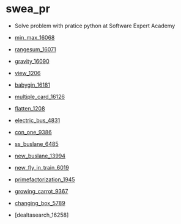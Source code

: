 # swea_pr

- Solve problem with pratice python at Software Expert Academy

- [min_max_16068](https://github.com/JeongmoRyu/swea_pr/blob/main/swea_problem/swea_min_max.md)
- [rangesum_16071](https://github.com/JeongmoRyu/swea_pr/blob/main/swea_problem/swea_range_sum.md)
- [gravity_16090](https://github.com/JeongmoRyu/swea_pr/blob/main/swea_problem/swea_gravity.md)
- [view_1206](https://github.com/JeongmoRyu/swea_pr/blob/main/swea_problem/swea_view.md)
- [babygin_16181](https://github.com/JeongmoRyu/swea_pr/blob/main/swea_problem/swea_babygin.md)
- [multiple_card_16126](https://github.com/JeongmoRyu/swea_pr/blob/main/swea_problem/swea_multiple_card.md)
- [flatten_1208](https://github.com/JeongmoRyu/swea_pr/blob/main/swea_problem/swea_flatten.md)
- [electric_bus_4831](https://github.com/JeongmoRyu/swea_pr/blob/main/swea_problem/swea_electric_bus.md)
- [con_one_9386](https://github.com/JeongmoRyu/swea_pr/blob/main/swea_problem/swea_con_one.md)
- [ss_buslane_6485](https://github.com/JeongmoRyu/swea_pr/blob/main/swea_problem/swea_ss_buslane.md)
- [new_buslane_13994](https://github.com/JeongmoRyu/swea_pr/blob/main/swea_problem/swea_new_buslane.md)
- [new_fly_in_train_6019](https://github.com/JeongmoRyu/swea_pr/blob/main/swea_problem/swea_fly_in_train.md)
- [primefactorization_1945](https://github.com/JeongmoRyu/swea_pr/blob/main/swea_problem/swea_primefactorization.md)
- [growing_carrot_9367](https://github.com/JeongmoRyu/swea_pr/blob/main/swea_problem/swea_growing_carrot.md)
- [changing_box_5789](https://github.com/JeongmoRyu/swea_pr/blob/main/swea_problem/swea_changing_box.md)
- [dealtasearch_16258]